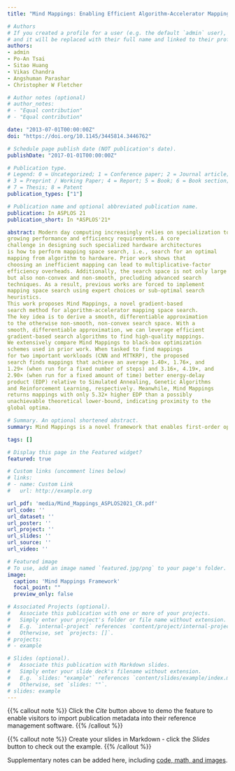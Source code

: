 ```yaml
---
title: "Mind Mappings: Enabling Efficient Algorithm-Accelerator Mapping Space Search "

# Authors
# If you created a profile for a user (e.g. the default `admin` user), write the username (folder name) here 
# and it will be replaced with their full name and linked to their profile.
authors:
- admin
- Po-An Tsai
- Sitao Huang
- Vikas Chandra
- Angshuman Parashar
- Christopher W Fletcher

# Author notes (optional)
# author_notes:
# - "Equal contribution"
# - "Equal contribution"

date: "2013-07-01T00:00:00Z"
doi: "https://doi.org/10.1145/3445814.3446762"

# Schedule page publish date (NOT publication's date).
publishDate: "2017-01-01T00:00:00Z"

# Publication type.
# Legend: 0 = Uncategorized; 1 = Conference paper; 2 = Journal article;
# 3 = Preprint / Working Paper; 4 = Report; 5 = Book; 6 = Book section;
# 7 = Thesis; 8 = Patent
publication_types: ["1"]

# Publication name and optional abbreviated publication name.
publication: In ASPLOS 21
publication_short: In *ASPLOS'21*

abstract: Modern day computing increasingly relies on specialization to satiate
growing performance and efficiency requirements. A core
challenge in designing such specialized hardware architectures
is how to perform mapping space search, i.e., search for an optimal
mapping from algorithm to hardware. Prior work shows that
choosing an inefficient mapping can lead to multiplicative-factor
efficiency overheads. Additionally, the search space is not only large
but also non-convex and non-smooth, precluding advanced search
techniques. As a result, previous works are forced to implement
mapping space search using expert choices or sub-optimal search
heuristics.
This work proposes Mind Mappings, a novel gradient-based
search method for algorithm-accelerator mapping space search.
The key idea is to derive a smooth, differentiable approximation
to the otherwise non-smooth, non-convex search space. With a
smooth, differentiable approximation, we can leverage efficient
gradient-based search algorithms to find high-quality mappings.
We extensively compare Mind Mappings to black-box optimization
schemes used in prior work. When tasked to find mappings
for two important workloads (CNN and MTTKRP), the proposed
search finds mappings that achieve an average 1.40×, 1.76×, and
1.29× (when run for a fixed number of steps) and 3.16×, 4.19×, and
2.90× (when run for a fixed amount of time) better energy-delay
product (EDP) relative to Simulated Annealing, Genetic Algorithms
and Reinforcement Learning, respectively. Meanwhile, Mind Mappings
returns mappings with only 5.32× higher EDP than a possibly
unachievable theoretical lower-bound, indicating proximity to the
global optima.

# Summary. An optional shortened abstract.
summary: Mind Mappings is a novel framework that enables first-order optimization with gradient descent for mapping space search, a core challenge in deploying efficient programmable accelerators.

tags: []

# Display this page in the Featured widget?
featured: true

# Custom links (uncomment lines below)
# links:
# - name: Custom Link
#   url: http://example.org

url_pdf: 'media/Mind_Mappings_ASPLOS2021_CR.pdf'
url_code: ''
url_dataset: ''
url_poster: ''
url_project: ''
url_slides: ''
url_source: ''
url_video: ''

# Featured image
# To use, add an image named `featured.jpg/png` to your page's folder. 
image:
  caption: 'Mind Mappings Framework'
  focal_point: ""
  preview_only: false

# Associated Projects (optional).
#   Associate this publication with one or more of your projects.
#   Simply enter your project's folder or file name without extension.
#   E.g. `internal-project` references `content/project/internal-project/index.md`.
#   Otherwise, set `projects: []`.
# projects:
# - example

# Slides (optional).
#   Associate this publication with Markdown slides.
#   Simply enter your slide deck's filename without extension.
#   E.g. `slides: "example"` references `content/slides/example/index.md`.
#   Otherwise, set `slides: ""`.
# slides: example
---
```


{{% callout note %}}
Click the *Cite* button above to demo the feature to enable visitors to import publication metadata into their reference management software.
{{% /callout %}}

{{% callout note %}}
Create your slides in Markdown - click the *Slides* button to check out the example.
{{% /callout %}}

Supplementary notes can be added here, including [code, math, and images](https://wowchemy.com/docs/writing-markdown-latex/).
